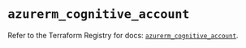 # `azurerm_cognitive_account`

Refer to the Terraform Registry for docs: [`azurerm_cognitive_account`](https://registry.terraform.io/providers/hashicorp/azurerm/3.88.0/docs/resources/cognitive_account).
